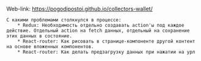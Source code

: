 Web-link: https://pogodipostoi.github.io/collectors-wallet/

    С какими проблемами столкнулся в процессе:
        * Redux: Необходимость отдельно создавать action'ы под каждое действие. Отдельный action на fetch данных, отдельный на сохранение этих данных в состояние.
        * React-router: Как рисовать в странице-компоненте другой контент на основе вложенных компонентов.
        * React-router: Как делать предзагрузку данных при нажатии на урл 
